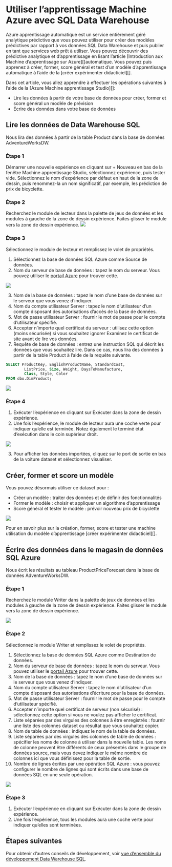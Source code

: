 <properties
   pageTitle="Utiliser l’apprentissage Machine Azure avec SQL Data Warehouse | Microsoft Azure"
   description="Didacticiel pour l’utilisation d’apprentissage automatique Azure avec Azure SQL Data Warehouse pour développer des solutions."
   services="sql-data-warehouse"
   documentationCenter="NA"
   authors="kevinvngo"
   manager="barbkess"
   editor=""/>

<tags
   ms.service="sql-data-warehouse"
   ms.devlang="NA"
   ms.topic="article"
   ms.tgt_pltfrm="NA"
   ms.workload="data-services"
   ms.date="08/16/2016"
   ms.author="kevin;barbkess;sonyama"/>

# <a name="use-azure-machine-learning-with-sql-data-warehouse"></a>Utiliser l’apprentissage Machine Azure avec SQL Data Warehouse

Azure apprentissage automatique est un service entièrement géré analytique prédictive que vous pouvez utiliser pour créer des modèles prédictives par rapport à vos données SQL Data Warehouse et puis publier en tant que services web prêt à utiliser. Vous pouvez découvrir des prédictive analytique et d’apprentissage en lisant l’article [Introduction aux Machine d’apprentissage sur Azure][]automatique.  Vous pouvez puis apprenez à créer, former, score général et test d’un modèle d’apprentissage automatique à l’aide de la [créer expérimenter didacticiel][].

Dans cet article, vous allez apprendre à effectuer les opérations suivantes à l’aide de la [Azure Machine apprentissage Studio][]:

- Lire les données à partir de votre base de données pour créer, former et score général un modèle de prévision
- Écrire des données dans votre base de données


## <a name="read-data-from-sql-data-warehouse"></a>Lire les données de Data Warehouse SQL

Nous lira des données à partir de la table Product dans la base de données AdventureWorksDW.

### <a name="step-1"></a>Étape 1

Démarrer une nouvelle expérience en cliquant sur + Nouveau en bas de la fenêtre Machine apprentissage Studio, sélectionnez expérience, puis tester vide. Sélectionnez le nom d’expérience par défaut en haut de la zone de dessin, puis renommez-la un nom significatif, par exemple, les prédiction de prix de bicyclette.

### <a name="step-2"></a>Étape 2

Recherchez le module de lecteur dans la palette de jeux de données et les modules à gauche de la zone de dessin expérience. Faites glisser le module vers la zone de dessin expérience.
![][drag_reader]

### <a name="step-3"></a>Étape 3

Sélectionnez le module de lecteur et remplissez le volet de propriétés.

1. Sélectionnez la base de données SQL Azure comme Source de données.
2. Nom du serveur de base de données : tapez le nom du serveur. Vous pouvez utiliser le [portail Azure][] pour trouver cette.

![][server_name]

3. Nom de la base de données : tapez le nom d’une base de données sur le serveur que vous venez d’indiquer.
4. Nom du compte utilisateur Server : tapez le nom d’utilisateur d’un compte disposant des autorisations d’accès de la base de données.
5. Mot de passe utilisateur Server : fournir le mot de passe pour le compte d’utilisateur spécifié.
6. Accepter n’importe quel certificat du serveur : utilisez cette option (moins sécurisée) si vous souhaitez ignorer Examinez le certificat de site avant de lire vos données.
7. Requête de base de données : entrez une instruction SQL qui décrit les données que vous souhaitez lire. Dans ce cas, nous lira des données à partir de la table Product à l’aide de la requête suivante.


```SQL
SELECT ProductKey, EnglishProductName, StandardCost,
        ListPrice, Size, Weight, DaysToManufacture,
        Class, Style, Color
FROM dbo.DimProduct;
```

![][reader_properties]

### <a name="step-4"></a>Étape 4

1. Exécuter l’expérience en cliquant sur Exécuter dans la zone de dessin expérience.
2. Une fois l’expérience, le module de lecteur aura une coche verte pour indiquer qu’elle est terminée. Notez également le terminé état d’exécution dans le coin supérieur droit.

![][run]

3. Pour afficher les données importées, cliquez sur le port de sortie en bas de la voiture dataset et sélectionnez visualiser.


## <a name="create-train-and-score-a-model"></a>Créer, former et score un modèle

Vous pouvez désormais utiliser ce dataset pour :

- Créer un modèle : traiter des données et de définir des fonctionnalités
- Former le modèle : choisir et appliquer un algorithme d’apprentissage
- Score général et tester le modèle : prévoir nouveau prix de bicyclette


![][model]

Pour en savoir plus sur la création, former, score et tester une machine utilisation du modèle d’apprentissage [créer expérimenter didacticiel][].

## <a name="write-data-to-azure-sql-data-warehouse"></a>Écrire des données dans le magasin de données SQL Azure

Nous écrit les résultats au tableau ProductPriceForecast dans la base de données AdventureWorksDW.

### <a name="step-1"></a>Étape 1

Recherchez le module Writer dans la palette de jeux de données et les modules à gauche de la zone de dessin expérience. Faites glisser le module vers la zone de dessin expérience.

![][drag_writer]

### <a name="step-2"></a>Étape 2

Sélectionnez le module Writer et remplissez le volet de propriétés.

1. Sélectionnez la base de données SQL Azure comme Destination de données.
2. Nom du serveur de base de données : tapez le nom du serveur. Vous pouvez utiliser le [portail Azure][] pour trouver cette.
3. Nom de la base de données : tapez le nom d’une base de données sur le serveur que vous venez d’indiquer.
4. Nom du compte utilisateur Server : tapez le nom d’utilisateur d’un compte disposant des autorisations d’écriture pour la base de données.
5. Mot de passe utilisateur Server : fournir le mot de passe pour le compte d’utilisateur spécifié.
6. Accepter n’importe quel certificat de serveur (non sécurisé) : sélectionnez cette option si vous ne voulez pas afficher le certificat.
7. Liste séparées par des virgules des colonnes à être enregistrés : fournir une liste des colonnes dataset ou résultat que vous souhaitez copier.
8. Nom de table de données : indiquez le nom de la table de données.
9. Liste séparées par des virgules des colonnes de table de données : spécifier les noms de colonne à utiliser dans la nouvelle table. Les noms de colonne peuvent être différents de ceux présentés dans le groupe de données source, mais vous devez indiquer le même nombre de colonnes ici que vous définissez pour la table de sortie.
10. Nombre de lignes écrites par une opération SQL Azure : vous pouvez configurer le nombre de lignes qui sont écrits dans une base de données SQL en une seule opération.

![][writer_properties]

### <a name="step-3"></a>Étape 3

1. Exécuter l’expérience en cliquant sur Exécuter dans la zone de dessin expérience.
2. Une fois l’expérience, tous les modules aura une coche verte pour indiquer qu’elles sont terminées.

## <a name="next-steps"></a>Étapes suivantes

Pour obtenir d’autres conseils de développement, voir [vue d’ensemble du développement Data Warehouse SQL][].

<!--Image references-->

[drag_reader]: ./media/sql-data-warehouse-integrate-azure-machine-learning/ml-drag-reader.png
[server_name]: ./media/sql-data-warehouse-integrate-azure-machine-learning/dw-server-name.png
[reader_properties]: ./media/sql-data-warehouse-integrate-azure-machine-learning/ml-reader-properties.png
[run]: ./media/sql-data-warehouse-integrate-azure-machine-learning/ml-finished-running.png
[model]: ./media/sql-data-warehouse-integrate-azure-machine-learning/ml-create-train-score-model.png
[drag_writer]: ./media/sql-data-warehouse-integrate-azure-machine-learning/ml-drag-writer.png
[writer_properties]: ./media/sql-data-warehouse-integrate-azure-machine-learning/ml-writer-properties.png

<!--Article references-->

[Vue d’ensemble du développement Data Warehouse SQL]: ./sql-data-warehouse-overview-develop.md
[Créer expérience didacticiel]: https://azure.microsoft.com/documentation/articles/machine-learning-create-experiment/
[Introduction à la formation sur Azure de l’ordinateur]: https://azure.microsoft.com/documentation/articles/machine-learning-what-is-machine-learning/
[Machine Azure apprentissage Studio]: https://studio.azureml.net/Home
[Portail Azure]: https://portal.azure.com/

<!--MSDN references-->

<!--Other Web references-->

[Azure Machine Learning documentation]: http://azure.microsoft.com/documentation/services/machine-learning/

